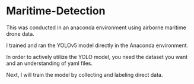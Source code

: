 # Maritime-Detection

This was conducted in an anaconda environment using airborne maritime drone data.

I trained and ran the YOLOv5 model directly in the Anaconda environment.

In order to actively utilize the YOLO model, 
you need the dataset you want and an understanding of yaml files.

Next, I will train the model by collecting and labeling direct data.
